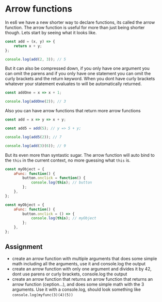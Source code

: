 # Arrow functions
In es6 we have a new shorter way to declare functions, its called the arrow
function. The arrow function is useful for more than just being shorter though.
Lets start by seeing what it looks like.

```javascript
const add = (x, y) => {
    return x + y;
};

console.log(add(2, 3)); // 5
```

But it can also be compressed down, if you only have one argument you can omit
the parens and if you only have one statement you can omit the curly brackets
and the return keyword. When you dont have curly brackets whatever your
statement evaluates to will be automatically returned.

```javascript
const addOne = x => x + 1;

console.log(addOne(2)); // 3
```

Also you can have arrow functions that return more arrow functions

```javascript
const add = x => y => x + y;

const add5 = add(5); // y => 5 + y;

console.log(add5(2)); // 7

console.log(add(3)(6)); // 9
```

But its even more than syntastic sugar. The arrow function will auto bind to the
`this` in the current context, no more guessing what `this` is.

```javascript
const myObject = {
    aFunc: function() {
        button.onclick = function() {
            console.log(this); // button
        };
    },
};

const myObject = {
    aFunc: function() {
        button.onclick = () => {
            console.log(this); // myObject
        };
    },
};
```

## Assignment
- create an arrow function with multiple arguments that does some simple math
  including all the arguments, use it and console.log the output
- create an arrow function with only one argument and divides it by 42, dont use
  parens or curly brackets, console.log the output
- create an arrow function that returns an arrow function that returns an arrow
  function (ception...), and does some simple math with the 3 arguments. Use it
  with a console.log, should look something like `console.log(myfunc(3)(4)(5))`
